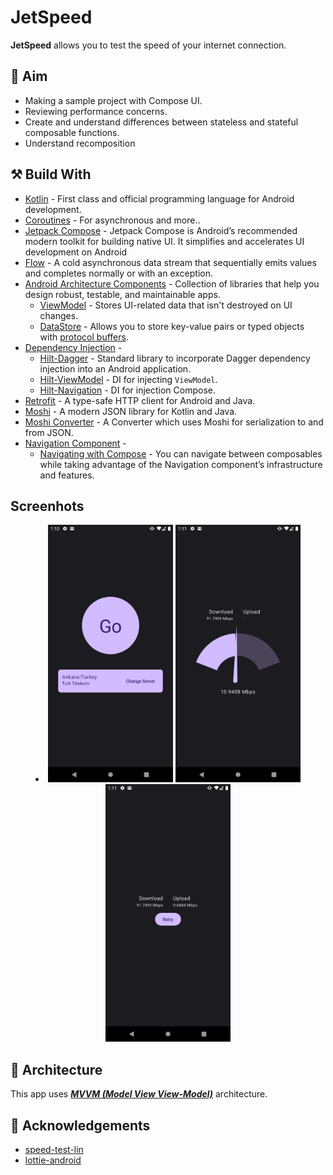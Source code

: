 # JetSpeed

**JetSpeed** allows you to test the speed of your internet connection.

## 🎯 Aim
- Making a sample project with Compose UI.
- Reviewing performance concerns.
- Create and understand differences between stateless and stateful composable functions.
- Understand recomposition

## ⚒️ Build With
- [Kotlin](https://kotlinlang.org/) - First class and official programming language for Android development.
- [Coroutines](https://kotlinlang.org/docs/reference/coroutines-overview.html) - For asynchronous and more..
- [Jetpack Compose](https://developer.android.com/jetpack/compose) - Jetpack Compose is Android’s recommended modern toolkit for building native UI. It simplifies and accelerates UI development on Android
- [Flow](https://kotlin.github.io/kotlinx.coroutines/kotlinx-coroutines-core/kotlinx.coroutines.flow/-flow/) - A cold asynchronous data stream that sequentially emits values and completes normally or with an exception.
- [Android Architecture Components](https://developer.android.com/topic/libraries/architecture) - Collection of libraries that help you design robust, testable, and maintainable apps.
    - [ViewModel](https://developer.android.com/topic/libraries/architecture/viewmodel) - Stores UI-related data that isn't destroyed on UI changes.
    - [DataStore](https://developer.android.com/topic/libraries/architecture/datastore) - Allows you to store key-value pairs or typed objects with [protocol buffers](https://developers.google.com/protocol-buffers).
- [Dependency Injection](https://developer.android.com/training/dependency-injection) -
    - [Hilt-Dagger](https://dagger.dev/hilt/) - Standard library to incorporate Dagger dependency injection into an Android application.
    - [Hilt-ViewModel](https://developer.android.com/training/dependency-injection/hilt-jetpack) - DI for injecting `ViewModel`.
    - [Hilt-Navigation](https://developer.android.com/jetpack/compose/libraries#hilt-navigation) - DI for injection Compose.
- [Retrofit](https://square.github.io/retrofit/) - A type-safe HTTP client for Android and Java.
- [Moshi](https://github.com/square/moshi) - A modern JSON library for Kotlin and Java.
- [Moshi Converter](https://github.com/square/retrofit/tree/master/retrofit-converters/moshi) - A Converter which uses Moshi for serialization to and from JSON.
- [Navigation Component](https://developer.android.com/guide/navigation/navigation-getting-started) -
    - [Navigating with Compose](https://developer.android.com/jetpack/compose/navigation) - You can navigate between composables while taking advantage of the Navigation component’s infrastructure and features.

## Screenhots
<li align= "center">
<img src="https://github.com/enciyo/JetSpeed/blob/main/s1.png?raw=true" width = "200" height="412"/> 
<img src="https://github.com/enciyo/JetSpeed/blob/main/s2.png?raw=true" width = "200" height="412"/> 
<img src="https://github.com/enciyo/JetSpeed/blob/main/s3.png?raw=true" width = "200" height="412"/> 
</li>


## 💪 **Architecture**
This app uses ***[MVVM (Model View View-Model)](https://developer.android.com/jetpack/docs/guide#recommended-app-arch)*** architecture.

## 🙏 **Acknowledgements**

- [speed-test-lin](https://github.com/bertrandmartel/speed-test-lib)
- [lottie-android](https://github.com/airbnb/lottie-android)
